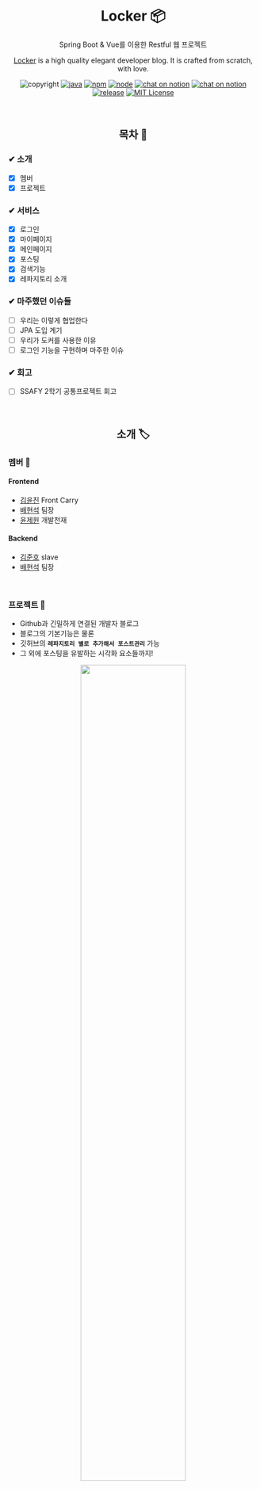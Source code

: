 <h1 align="center"> Locker 📦 </h1>

<p align="center">Spring Boot & Vue를 이용한 Restful 웹 프로젝트</p>
<p align="center"><a href="http://i3a606.p.ssafy.io/">Locker</a> is a high quality elegant developer blog. It is crafted from scratch, with love.</p>

<p align="center"><a href=""></a><img src="https://img.shields.io/badge/copyright-ssafy-blueviolet" alt="copyright"/></a> <a href=""><img src="https://img.shields.io/badge/java-8-green" alt="java"/></a> <a href=""><img src="https://img.shields.io/badge/npm%20package-6.14.4-brightgreen" alt="npm"/></a> <a href=""><img src="https://img.shields.io/badge/node-13.6-brightgreen" alt="node"/></a> <a href="https://meeting.ssafy.com/s03p21a06/channels/locker"><img src="https://img.shields.io/badge/chat-on%20mattermost-yellowgreen" alt="chat on notion"/></a> <a href="https://www.notion.so/LOCKER-23e10fa8c4cb42d29c3f6719823be559"><img src="https://img.shields.io/badge/chat-on%20notion-red" alt="chat on notion"/></a> <a href=""><img src="https://img.shields.io/badge/release-v1.0.1-blue" alt="release"/></a> <a href=""><img src="https://img.shields.io/badge/License-MIT%20-orange" alt="MIT License"/></a></p>

<br>

<h2 align="center"> 목차 📜 </h2>

### ✔︎ 소개
  - [X] 멤버
  - [X] 프로젝트
### ✔︎ 서비스
  - [X] 로그인
  - [X] 마이페이지
  - [X] 메인페이지
  - [X] 포스팅
  - [X] 검색기능  
  - [X] 레파지토리 소개
### ✔︎ 마주했던 이슈들
  - [ ] 우리는 이렇게 협업한다
  - [ ] JPA 도입 계기
  - [ ] 우리가 도커를 사용한 이유
  - [ ] 로그인 기능을 구현하며 마주한 이슈
### ✔︎ 회고
  - [ ] SSAFY 2학기 공통프로젝트 회고

<br>

<h2 align="center"> 소개 🏷 </h2>

### 멤버 👋

#### Frontend

- [김윤진](https://github.com/YNNJN) Front Carry
- [배현석](https://github.com/beaverbae2) 팀장
- [윤제원](https://github.com/jane399) 개발천재

#### Backend

- [김준호](https://github.com/junhok82) slave
- [배현석](https://github.com/beaverbae2) 팀장

<br>

### 프로젝트 📌
- Github과 긴밀하게 연결된 개발자 블로그
- 블로그의 기본기능은 물론
- 깃허브의 **`레파지토리 별로 추가해서 포스트관리`** 가능
- 그 외에 포스팅을 유발하는 시각화 요소들까지!

<p align="center"> <img src="./img/Getting_Started.gif" width="65%"/> </p>

<br>

<h2 align="center"> 서비스 🔑 </h2>

### 로그인 📌

> 소셜로그인을 통해 쉽게 로그인할 수 있습니다.

<p align="center"> <img src="./img/소셜로그인.gif" width="65%"/> </p>

<br>

### 마이페이지 📌

<br>

### 메인페이지 📌

#### 핫 레포지토리

> LOCKER에 등록된 레포지토리 중 좋아요 수가 가장 많은 TOP3 레포지토리를 보여줍니다

<p align="center"> <img src="./img/hot_repo.gif" width="65%"/> </p>


#### 인기 포스트 보기

> 좋아요가 많은 순으로 포스트를 보여줍니다

<p align="center"> <img src="./img/post_list.gif" width="65%"/> </p>


#### 공지사항

> 공지사항을 볼 수 있습니다

<p align="center"> <img src="./img/information.gif" width="60%"/> </p>

<br>

### 포스팅 📌

#### 글 작성

> 포스팅하는 글과 관련된 태그를 달 수 있습니다.
> 커스텀된 마크다운을 이용하여 글을 작성할 수 있습니다.

<p align="center"> <img src="./img/포스트_작성.gif" width="65%"/> </p>


#### 글 작성 이후

> 해당 글의 썸네일을 설정할 수 있습니다.
> 내 깃허브 레파지토리와 연동할 수 있습니다. 

<p align="center"> <img src="./img/섬네일_레포연동.gif" width="65%"/> </p>


#### 글 읽기

> 커스텀한 마크다운을 이용하여 글 내용을 확인 가능합니다.
> 글을 읽어내려가면, 왼쪽 타임라인 부분에 어느 부분을 읽고 있는지 표시됩니다.

<p align="center"> <img src="./img/포스트_읽기.gif" width="65%"/> </p>

> 맘에 드는 글에 좋아요를 누를 수 있습니다.
> 댓글을 달 수 있고, 다른 사람 댓글에 대댓글을 달 수 있습니다.

<p align="center"> <img src="./img/댓글_좋아요.gif" width="65%"/> </p>

<br>

### 검색기능 📌
#### 일반 검색

> 제목이나 내용에서 검색어가 포함된 포스팅들을 보여줍니다

<p align="center"> <img src="./img/search.gif" width="65%"/> </p>


#### 태그 검색

> 검색어 앞에 #을 붙이면 태그 검색이 됩니다
> 검색한 태그를 포함하는 포스트들을 보여줍니다

<p align="center"> <img src="./img/tag_search1.gif" width="65%"/> </p>

#### 태그 클릭 검색

> 포스트에 등록된 태그를 클릭하면 태그 검색이 됩니다

<p align="center"> <img src="./img/tag_search2.gif" width="65%"/> </p>

<br>

### 레파지토리 소개 📌

<br>

<h2 align="center"> 마주했던 이슈들 ❗️ </h2>

- [우리는 이렇게 협업한다]()
- [JPA 도입 계기]()
- [우리가 도커를 사용한 이유]()
- [로그인 기능을 구현하며 마주한 이슈]()

<br>

<h2 align="center"> 회고 ❓ </h2>

- [SSAFY 2학기 공통프로젝트 회고]()